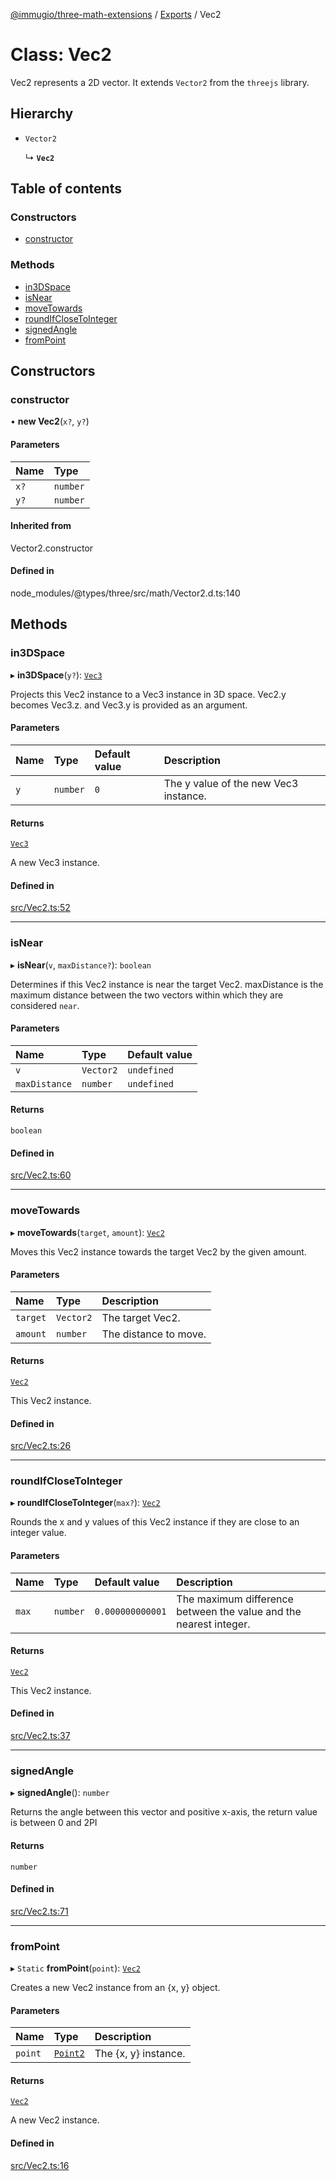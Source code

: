 [@immugio/three-math-extensions](../README.md) / [Exports](../modules.md) / Vec2

# Class: Vec2

Vec2 represents a 2D vector. It extends `Vector2` from the `threejs` library.

## Hierarchy

- `Vector2`

  ↳ **`Vec2`**

## Table of contents

### Constructors

- [constructor](Vec2.md#constructor)

### Methods

- [in3DSpace](Vec2.md#in3dspace)
- [isNear](Vec2.md#isnear)
- [moveTowards](Vec2.md#movetowards)
- [roundIfCloseToInteger](Vec2.md#roundifclosetointeger)
- [signedAngle](Vec2.md#signedangle)
- [fromPoint](Vec2.md#frompoint)

## Constructors

### constructor

• **new Vec2**(`x?`, `y?`)

#### Parameters

| Name | Type |
| :------ | :------ |
| `x?` | `number` |
| `y?` | `number` |

#### Inherited from

Vector2.constructor

#### Defined in

node_modules/@types/three/src/math/Vector2.d.ts:140

## Methods

### in3DSpace

▸ **in3DSpace**(`y?`): [`Vec3`](Vec3.md)

Projects this Vec2 instance to a Vec3 instance in 3D space. Vec2.y becomes Vec3.z. and Vec3.y is provided as an argument.

#### Parameters

| Name | Type | Default value | Description |
| :------ | :------ | :------ | :------ |
| `y` | `number` | `0` | The y value of the new Vec3 instance. |

#### Returns

[`Vec3`](Vec3.md)

A new Vec3 instance.

#### Defined in

[src/Vec2.ts:52](https://github.com/Immugio/three-math-extensions/blob/151f214/src/Vec2.ts#L52)

___

### isNear

▸ **isNear**(`v`, `maxDistance?`): `boolean`

Determines if this Vec2 instance is near the target Vec2.
maxDistance is the maximum distance between the two vectors within which they are considered `near`.

#### Parameters

| Name | Type | Default value |
| :------ | :------ | :------ |
| `v` | `Vector2` | `undefined` |
| `maxDistance` | `number` | `undefined` |

#### Returns

`boolean`

#### Defined in

[src/Vec2.ts:60](https://github.com/Immugio/three-math-extensions/blob/151f214/src/Vec2.ts#L60)

___

### moveTowards

▸ **moveTowards**(`target`, `amount`): [`Vec2`](Vec2.md)

Moves this Vec2 instance towards the target Vec2 by the given amount.

#### Parameters

| Name | Type | Description |
| :------ | :------ | :------ |
| `target` | `Vector2` | The target Vec2. |
| `amount` | `number` | The distance to move. |

#### Returns

[`Vec2`](Vec2.md)

This Vec2 instance.

#### Defined in

[src/Vec2.ts:26](https://github.com/Immugio/three-math-extensions/blob/151f214/src/Vec2.ts#L26)

___

### roundIfCloseToInteger

▸ **roundIfCloseToInteger**(`max?`): [`Vec2`](Vec2.md)

Rounds the x and y values of this Vec2 instance if they are close to an integer value.

#### Parameters

| Name | Type | Default value | Description |
| :------ | :------ | :------ | :------ |
| `max` | `number` | `0.000000000001` | The maximum difference between the value and the nearest integer. |

#### Returns

[`Vec2`](Vec2.md)

This Vec2 instance.

#### Defined in

[src/Vec2.ts:37](https://github.com/Immugio/three-math-extensions/blob/151f214/src/Vec2.ts#L37)

___

### signedAngle

▸ **signedAngle**(): `number`

Returns the angle between this vector and positive x-axis, the return value is between 0 and 2PI

#### Returns

`number`

#### Defined in

[src/Vec2.ts:71](https://github.com/Immugio/three-math-extensions/blob/151f214/src/Vec2.ts#L71)

___

### fromPoint

▸ `Static` **fromPoint**(`point`): [`Vec2`](Vec2.md)

Creates a new Vec2 instance from an {x, y} object.

#### Parameters

| Name | Type | Description |
| :------ | :------ | :------ |
| `point` | [`Point2`](../interfaces/Point2.md) | The {x, y} instance. |

#### Returns

[`Vec2`](Vec2.md)

A new Vec2 instance.

#### Defined in

[src/Vec2.ts:16](https://github.com/Immugio/three-math-extensions/blob/151f214/src/Vec2.ts#L16)
